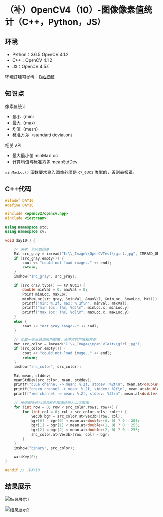 # （补）OpenCV4（10）-图像像素值统计（C++，Python，JS）

## 环境
* Python：3.6.5 OpenCV 4.1.2
* C++：OpenCV 4.1.2
* JS：OpenCV 4.5.0

环境搭建可参考：[B站视频](http://space.bilibili.com/365916694/#/)

## 知识点
像素值统计
- 最小（min）
- 最大（max）
- 均值（mean）
- 标准方差（standard deviation）

相关 API
- 最大最小值 minMaxLoc
- 计算均值与标准方差 meanStdDev

`minMaxLoc()` 函数要求输入图像必须是 `CV_8UC1` 类型的，否则会报错。

## C++代码
```c++
#ifndef DAY10
#define DAY10

#include <opencv2/opencv.hpp>
#include <iostream>

using namespace std;
using namespace cv;

void day10() {

	// 读取一张灰度图像
	Mat src_gray = imread("E:\\_Image\\OpenCVTest\\girl.jpg", IMREAD_GRAYSCALE);
	if (src_gray.empty()) {
		cout << "could not load image.." << endl;
		return;
	}
	imshow("src_gray", src_gray);

	if (src_gray.type() == CV_8UC1) {
		double minVal = 0, maxVal = 0;
		Point minLoc, maxLoc;
		minMaxLoc(src_gray, &minVal, &maxVal, &minLoc, &maxLoc, Mat());
		printf("min: %.2f, max: %.2f\n", minVal, maxVal);
		printf("min loc: (%d, %d)\n", minLoc.x, minLoc.y);
		printf("max loc: (%d, %d)\n", maxLoc.x, maxLoc.y);
	}
	else {
		cout << "not gray image.." << endl;
	}
	
	// 读取一张三通道彩色图像，获得它的均值和方差
	Mat src_color = imread("E:\\_Image\\OpenCVTest\\girl.jpg");
	if (src_color.empty()) {
		cout << "could not load image.." << endl;
		return;
	}
	imshow("src_color", src_color);

	Mat mean, stddev;
	meanStdDev(src_color, mean, stddev);
	printf("blue channel -> mean: %.2f, stddev: %2f\n", mean.at<double>(0, 0), stddev.at<double>(0, 0));
	printf("green channel -> mean: %.2f, stddev: %2f\n", mean.at<double>(1, 0), stddev.at<double>(1, 0));
	printf("red channel -> mean: %.2f, stddev: %2f\n", mean.at<double>(2, 0), stddev.at<double>(2, 0));
	
	// 根据图像的均值将彩色图像转换为二值图像
	for (int row = 0; row < src_color.rows; row++) {
		for (int col = 0; col < src_color.cols; col++) {
			Vec3b bgr = src_color.at<Vec3b>(row, col);
			bgr[0] = bgr[0] < mean.at<double>(0, 0) ? 0 : 255;
			bgr[1] = bgr[1] < mean.at<double>(1, 0) ? 0 : 255;
			bgr[2] = bgr[2] < mean.at<double>(2, 0) ? 0 : 255;
			src_color.at<Vec3b>(row, col) = bgr;
		}
	}
	imshow("binary", src_color);

	waitKey(0);
}

#endif // !DAY10
```

## 结果展示
![结果展示1](https://cdn.jsdelivr.net/gh/ylsislove/image-home/test/20201117234247.png)

![结果展示2](https://cdn.jsdelivr.net/gh/ylsislove/image-home/test/20201117234329.png)